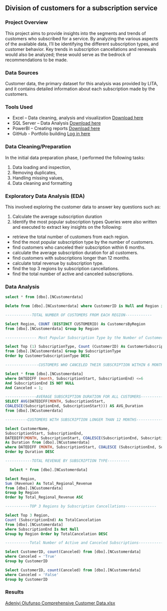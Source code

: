 ## Division of customers for a subscription service

### Project Overview
This project aims to provide insights into the segments and trends of customers who subscribed for a service. By analyzing the various aspects of the available data, I’ll be identifying the different subscription types, and customer behavior. Key trends in subscription cancellations and renewals would also be analyzed; these would serve as the bedrock of recommendations to be made.   

### Data Sources
Customer data, the primary dataset for this analysis was provided by LITA, and it contains detailed information about each subscription made by the customers.

### Tools Used
- Excel – Data cleaning, analysis and visualization [Download here](https://microsoft.com)
- SQL Server – Data Analysis [Download here](https://www.microsoft.com/en-us/sql-server/sql-server-downloads)
- PowerBI – Creating reports [Download here](https://www.microsoft./power-bi/downloads)
-	GitHub - Portfolio building [Log in here](https://github.com/)

### Data Cleaning/Preparation
In the initial data preparation phase, I performed the following tasks:
1.	Data loading and inspection,
2.	Removing duplicates,
3.	Handling missing values,
4.	Data cleaning and formatting

### Exploratory Data Analysis (EDA)
This involved exploring the customer data to answer key questions such as:
1. Calculate the average subscription duration
2. Identify the most popular subscription types
Queries were also written and executed to extract key insights on the following:
-	retrieve the total number of customers from each region. 
-	find the most popular subscription type by the number of customers.
-	find customers who canceled their subscription within 6 months. 
-	calculate the average subscription duration for all customers. 
-	find customers with subscriptions longer than 12 months. 
-	calculate total revenue by subscription type. 
-	find the top 3 regions by subscription cancellations. 
-	find the total number of active and canceled subscriptions.

### Data Analysis
```SQL
select * from [dbo].[NCustomerdata] 

Delete from [dbo].[NCustomerdata] where CustomerID is Null and Region is Null and SubscriptionType is Null 

------------TOTAL NUMBER OF CUSTOMERS FROM EACH REGION------------

Select Region, COUNT (DISTINCT CUSTOMERID) As CustomersByRegion
from [dbo].[NCustomerdata] Group by Region

-------------- Most Popular Subscription Type by the Number of Customers-------------

Select Top (1) SubscriptionType, Count (CustomerID) As CustomerSubscriptionType
from [dbo].[NCustomerdata] Group by SubscriptionType
Order by CustomerSubscriptionType DESC  

---------------CUSTOMERS WHO CANCELED THEIR SUBSCRIPTION WITHIN 6 MONTHS---------

Select * from [dbo].[NCustomerdata] 
where DATEDIFF (month, SubscriptionStart, SubscriptionEnd) <=6
And SubscriptionEnd IS NOT NULL
And Canceled = 1;

--------------AVERAGE SUBSCRIPTION DURATION FOR ALL CUSTOMERS------------------
SELECT AVG(DATEDIFF(MONTH, SubscriptionStart,
COALESCE(SubscriptionEnd, SubscriptionStart))) AS AVG_Duration
from [dbo].[NCustomerdata] 

----------CUSTOMERS WITH SUBSCRIPTION LONGER THAN 12 MONTHS---------------

Select CustomerName,
SubscriptionStart, SubscriptionEnd,
DATEDIFF(MONTH, SubscriptionStart, COALESCE(SubscriptionEnd, SubscriptionStart))
As Duration from [dbo].[NCustomerdata] 
where DATEDIFF (MONTH, SubscriptionStart, COALESCE (SubscriptionEnd, SubscriptionStart))<=12
Order by Duration DESC

------------TOTAL REVENUE BY SUBSCRIPTION TYPE----------

  Select * from [dbo].[NCustomerdata]

Select Region,
Sum (Revenue) As Total_Regional_Revenue
from [dbo].[NCustomerdata]
Group by Region
Order by Total_Regional_Revenue ASC

-----------TOP 3 Regions by Subscription Cancellations--------------

Select Top 3 Region,
Count (SubscriptionEnd) As TotalCancelation 
from [dbo].[NCustomerdata]
where SubscriptionEnd Is Not Null
Group by Region Order by TotalCancelation DESC

-----------Total Number of Active and Canceled Subscriptions-------------

Select CustomerID, count(Canceled) from [dbo].[NCustomerdata] 
where Canceled = 'True'
Group by CustomerID

Select CustomerID, count(Canceled) from [dbo].[NCustomerdata] 
where Canceled = 'False'
Group by CustomerID
```

### Results 

[Adeniyi Olufunso Comprehensive Customer Data.xlsx](https://github.com/user-attachments/files/17690059/Adeniyi.Olufunso.Comprehensive.Customer.Data.xlsx)







